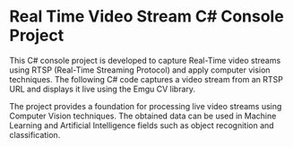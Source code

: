 # Real Time Video Stream C# Console Project

This C# console project is developed to capture Real-Time video streams using RTSP (Real-Time Streaming Protocol) and apply computer vision techniques. The following C# code captures a video stream from an RTSP URL and displays it live using the Emgu CV library.

The project provides a foundation for processing live video streams using Computer Vision techniques. The obtained data can be used in Machine Learning and Artificial Intelligence fields such as object recognition and classification.

